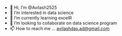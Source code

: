 - 👋 Hi, I’m @Avilash2525
- 👀 I’m interested in data science 
- 🌱 I’m currently learning excelR
- 💞️ I’m looking to collaborate on data science program
- 📫 How to reach me ...
avilashdas.ad@gmail.com
<!---
Avilash2525/Avilash2525 is a ✨ special ✨ repository because its `README.md` (this file) appears on your GitHub profile.
You can click the Preview link to take a look at your changes.
--->
